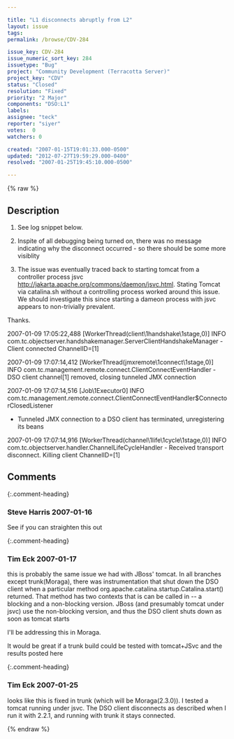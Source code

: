 ```yaml
---

title: "L1 disconnects abruptly from L2"
layout: issue
tags: 
permalink: /browse/CDV-284

issue_key: CDV-284
issue_numeric_sort_key: 284
issuetype: "Bug"
project: "Community Development (Terracotta Server)"
project_key: "CDV"
status: "Closed"
resolution: "Fixed"
priority: "2 Major"
components: "DSO:L1"
labels: 
assignee: "teck"
reporter: "siyer"
votes:  0
watchers: 0

created: "2007-01-15T19:01:33.000-0500"
updated: "2012-07-27T19:59:29.000-0400"
resolved: "2007-01-25T19:45:10.000-0500"

---
```




{% raw %}



## Description

<div markdown="1" class="description">

1. See log snippet below.

2. Inspite of all debugging being turned on, there was no message indicating why the disconnect occurred - so there should be some more visiblity

3. The issue was eventually traced back to starting tomcat from a controller process jsvc http://jakarta.apache.org/commons/daemon/jsvc.html. Stating Tomcat via catalina.sh without a controlling process worked around this issue. We should investigate this since starting a dameon process with jsvc appears to non-trivially prevalent.

Thanks.

2007-01-09 17:05:22,488 [WorkerThread(client\1handshake\1stage,0)] INFO com.tc.objectserver.handshakemanager.ServerClientHandshakeManager - Client connected ChannelID=[1]

2007-01-09 17:07:14,412 [WorkerThread(jmxremote\1connect\1stage,0)] INFO com.tc.management.remote.connect.ClientConnectEventHandler - DSO client channel[1] removed, closing tunneled JMX connection

2007-01-09 17:07:14,516 [Job\1Executor0] INFO com.tc.management.remote.connect.ClientConnectEventHandler$ConnectorClosedListener
- Tunneled JMX connection to a DSO client has terminated, unregistering its beans

2007-01-09 17:07:14,916 [WorkerThread(channel\1life\1cycle\1stage,0)]
INFO com.tc.objectserver.handler.ChannelLifeCycleHandler - Received transport disconnect.  Killing client ChannelID=[1]


</div>

## Comments


{:.comment-heading}
### **Steve Harris** <span class="date">2007-01-16</span>

<div markdown="1" class="comment">

See if you can straighten this out 

</div>


{:.comment-heading}
### **Tim Eck** <span class="date">2007-01-17</span>

<div markdown="1" class="comment">

this is probably the same issue we had with JBoss' tomcat. In all branches except trunk(Moraga), there was instrumentation that shut down the DSO client when a particular method  org.apache.catalina.startup.Catalina.start() returned. That method has two contexts that is can be called in -- a blocking and a non-blocking version. JBoss (and presumably tomcat under jsvc) use the non-blocking version, and thus the DSO client shuts down as soon as tomcat starts

I'll be addressing this in Moraga. 

It would be great if a trunk build could be tested with tomcat+JSvc and the results posted here

</div>


{:.comment-heading}
### **Tim Eck** <span class="date">2007-01-25</span>

<div markdown="1" class="comment">

looks like this is fixed in trunk (which will be Moraga(2.3.0)). I tested a tomcat running under jsvc. The DSO client disconnects as described when I run it with 2.2.1, and running with trunk it stays connected.

</div>



{% endraw %}
